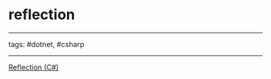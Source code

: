 # reflection

---

tags: #dotnet, #csharp

---

[Reflection (C#)](https://learn.microsoft.com/en-us/dotnet/csharp/programming-guide/concepts/reflection)
